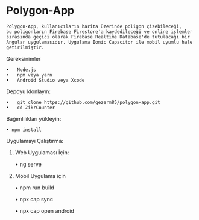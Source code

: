 # Polygon-App

    Polygon-App, kullanıcıların harita üzerinde poligon çizebileceği,
    bu poligonların Firebase Firestore'a kaydedileceği ve online işlemler
	sırasında geçici olarak Firebase Realtime Database'de tutulacağı bir Angular uygulamasıdır. Uygulama Ionic Capacitor ile mobil uyumlu hale getirilmiştir.

Gereksinimler

    •	Node.js
    •	npm veya yarn
    •	Android Studio veya Xcode

Depoyu klonlayın:

    •	git clone https://github.com/gezerm85/polygon-app.git
    •	cd ZikrCounter

Bağımlılıkları yükleyin:

    • npm install

Uygulamayı Çalıştırma:

1.  Web Uygulaması İçin:

    • ng serve

2.  Mobil Uygulama için

    • npm run build

    • npx cap sync

    • npx cap open android
